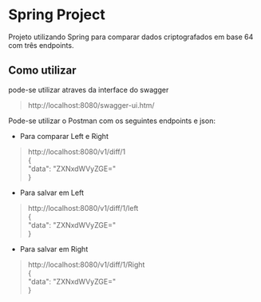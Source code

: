 # Spring Project
Projeto utilizando Spring para comparar dados criptografados em base 64 com três endpoints.


## Como utilizar  
pode-se utilizar atraves da interface do swagger  
>http://localhost:8080/swagger-ui.htm/

Pode-se utilizar o Postman com os seguintes endpoints e json: 

- Para comparar Left e Right  
>http://localhost:8080/v1/diff/1  
>{  
>  "data": "ZXNxdWVyZGE="  
>}

- Para salvar em Left  
>http://localhost:8080/v1/diff/1/left  
>{  
>  "data": "ZXNxdWVyZGE="  
>}

- Para salvar em Right  
>http://localhost:8080/v1/diff/1/Right  
>{  
>  "data": "ZXNxdWVyZGE="  
>}
